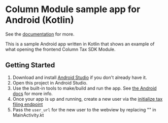 # Column Module sample app for Android (Kotlin)

See the [documentation](https://docs.columntax.com) for more.

This is a sample Android app written in Kotlin that shows an example of what
opening the frontend Column Tax SDK Module.

## Getting Started

1. Download and install [Android Studio](https://developer.android.com/studio) 
if you don't already have it.
1. Open this project in Android Studio.
1. Use the built-in tools to make/build and run the app. See
[the Android docs](https://developer.android.com/studio/run) for more info.
1. Once your app is up and running, create a new user via the [initialize tax filing endpoint](https://docs.columntax.com/reference/express-initialize-tax-filing)
1. Pass the `user_url` for the new user to the webview by replacing "<user url>" in MainActivity.kt
